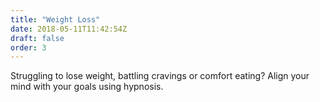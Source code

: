 ```yaml
---
title: "Weight Loss"
date: 2018-05-11T11:42:54Z
draft: false
order: 3
---
```


Struggling to lose weight, battling cravings or comfort eating?
Align your mind with your goals using hypnosis.

